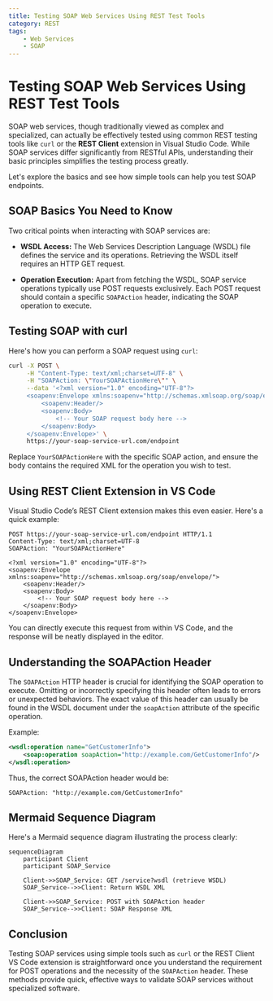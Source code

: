 ```yaml
---
title: Testing SOAP Web Services Using REST Test Tools
category: REST
tags:
    - Web Services
    - SOAP
---
```



# Testing SOAP Web Services Using REST Test Tools

SOAP web services, though traditionally viewed as complex and specialized, can actually be effectively tested using common REST testing tools like `curl` or the **REST Client** extension in Visual Studio Code. While SOAP services differ significantly from RESTful APIs, understanding their basic principles simplifies the testing process greatly.

Let's explore the basics and see how simple tools can help you test SOAP endpoints.

## SOAP Basics You Need to Know

Two critical points when interacting with SOAP services are:

- **WSDL Access:** The Web Services Description Language (WSDL) file defines the service and its operations. Retrieving the WSDL itself requires an HTTP GET request.

- **Operation Execution:** Apart from fetching the WSDL, SOAP service operations typically use POST requests exclusively. Each POST request should contain a specific `SOAPAction` header, indicating the SOAP operation to execute.

## Testing SOAP with curl

Here's how you can perform a SOAP request using `curl`:

```bash
curl -X POST \
     -H "Content-Type: text/xml;charset=UTF-8" \
     -H "SOAPAction: \"YourSOAPActionHere\"" \
     --data '<?xml version="1.0" encoding="UTF-8"?>
     <soapenv:Envelope xmlns:soapenv="http://schemas.xmlsoap.org/soap/envelope/">
         <soapenv:Header/>
         <soapenv:Body>
             <!-- Your SOAP request body here -->
         </soapenv:Body>
     </soapenv:Envelope>' \
     https://your-soap-service-url.com/endpoint
```

Replace `YourSOAPActionHere` with the specific SOAP action, and ensure the body contains the required XML for the operation you wish to test.

## Using REST Client Extension in VS Code

Visual Studio Code’s REST Client extension makes this even easier. Here's a quick example:

```http
POST https://your-soap-service-url.com/endpoint HTTP/1.1
Content-Type: text/xml;charset=UTF-8
SOAPAction: "YourSOAPActionHere"

<?xml version="1.0" encoding="UTF-8"?>
<soapenv:Envelope xmlns:soapenv="http://schemas.xmlsoap.org/soap/envelope/">
    <soapenv:Header/>
    <soapenv:Body>
        <!-- Your SOAP request body here -->
    </soapenv:Body>
</soapenv:Envelope>
```

You can directly execute this request from within VS Code, and the response will be neatly displayed in the editor.

## Understanding the SOAPAction Header

The `SOAPAction` HTTP header is crucial for identifying the SOAP operation to execute. Omitting or incorrectly specifying this header often leads to errors or unexpected behaviors. The exact value of this header can usually be found in the WSDL document under the `soapAction` attribute of the specific operation.

Example:

```xml
<wsdl:operation name="GetCustomerInfo">
    <soap:operation soapAction="http://example.com/GetCustomerInfo"/>
</wsdl:operation>
```

Thus, the correct SOAPAction header would be:

```
SOAPAction: "http://example.com/GetCustomerInfo"
```

## Mermaid Sequence Diagram

Here's a Mermaid sequence diagram illustrating the process clearly:

```mermaid
sequenceDiagram
    participant Client
    participant SOAP_Service

    Client->>SOAP_Service: GET /service?wsdl (retrieve WSDL)
    SOAP_Service-->>Client: Return WSDL XML

    Client->>SOAP_Service: POST with SOAPAction header
    SOAP_Service-->>Client: SOAP Response XML
```

## Conclusion

Testing SOAP services using simple tools such as `curl` or the REST Client VS Code extension is straightforward once you understand the requirement for POST operations and the necessity of the `SOAPAction` header. These methods provide quick, effective ways to validate SOAP services without specialized software.
